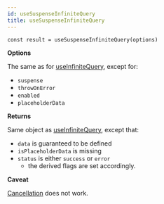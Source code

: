 ```yaml
---
id: useSuspenseInfiniteQuery
title: useSuspenseInfiniteQuery
---
```


```tsx
const result = useSuspenseInfiniteQuery(options)
```

**Options**

The same as for [useInfiniteQuery](../useInfiniteQuery.md), except for:

- `suspense`
- `throwOnError`
- `enabled`
- `placeholderData`

**Returns**

Same object as [useInfiniteQuery](../useInfiniteQuery.md), except that:

- `data` is guaranteed to be defined
- `isPlaceholderData` is missing
- `status` is either `success` or `error`
  - the derived flags are set accordingly.

**Caveat**

[Cancellation](../../guides/query-cancellation.md) does not work.